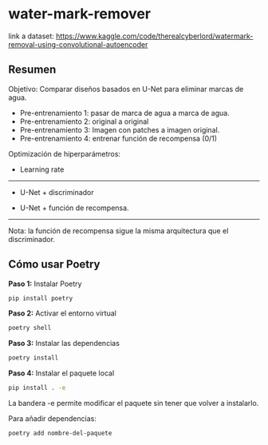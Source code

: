 # water-mark-remover
link a dataset: https://www.kaggle.com/code/therealcyberlord/watermark-removal-using-convolutional-autoencoder

## Resumen
Objetivo: Comparar diseños basados en U-Net para eliminar marcas de agua.

- Pre-entrenamiento 1: pasar de marca de agua a marca de agua.
- Pre-entrenamiento 2: original a original
- Pre-entrenamiento 3: Imagen con patches a imagen original.
- Pre-entrenamiento 4: entrenar función de recompensa (0/1)

Optimización de hiperparámetros:
- Learning rate
-----

- U-Net + discriminador

- U-Net + función de recompensa.

-----

Nota: la función de recompensa sigue la misma arquitectura que el discriminador.

## Cómo usar Poetry

**Paso 1:** Instalar Poetry
```bash
pip install poetry
```

**Paso 2:** Activar el entorno virtual
```bash
poetry shell
```

**Paso 3:** Instalar las dependencias
```bash
poetry install
```

**Paso 4:** Instalar el paquete local
```bash
pip install . -e
```
La bandera -e permite modificar el paquete sin tener que volver a instalarlo.

Para añadir dependencias:
```bash
poetry add nombre-del-paquete
```
